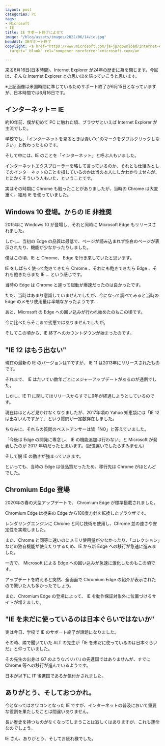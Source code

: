 ```yaml
---
layout: post
categories: PC
tags:
- Microsoft
- IE
title: IE サポート終了によせて
image: "/blog/assets/images/2022/06/14/ie.jpg"
headAlt: IEサポート終了
copylight: <a href="https://www.microsoft.com/ja-jp/download/internet-explorer.aspx"
  target="_blank" rel="noopener noreferrer">microsoft.com</a>

---
```

来る6月16日(日本時間)、Internet Explorer が24年の歴史に幕を閉じます。今回は、そんな Internet Explorer との思い出を語っていこうと思います。

※上記画像は米国時間に準じているためサポート終了が6月15日となっていますが、日本時間では6月16日です。

## インターネット＝ IE

約10年前、僕が初めて PC に触れた頃、ブラウザといえば Internet Explorer が主流でした。

学校でも、「インターネットを見るときは青い"e"のマークをダブルクリックしなさい」と教わったものです。

そして中には、IE のことを「インターネット」と呼ぶ人もいました。

インターネットエクスプローラーを略して言っているのか、それとも仕組みとしてのインターネットのことを指しているのかは当の本人にしかわかりませんが、とにかくそういう人もいた、ということです。

実はその時期に Chrome も触ったことがありましたが、当時の Chrome は大変重く、結局 IE を使っていました。

## Windows 10 登場。からの IE 非推奨

2015年に Windows 10 が登場し、それと同時に Microsoft Edge もリリースされました。

しかし、当初の Edge の品質は最低で、ページが読み込まれず空白のページが表示されたり、機能が少なかったりしました。

僕はこの頃、IE と Chrome、 Edge を行き来していたと思います。

IE をしばらく使って飽きてきたら Chrome 、それにも飽きてきたら Edge 、それも飽きたらまた IE … という感じです。

当時の Edge は Chrome と違って起動が爆速だったのは良かったです。

ただ、当時はあまり意識していませんでしたが、今になって調べてみると当時の Edge のメモリ使用量は半端なかったようです…

あと、Microsoft の Edge への囲い込みが行われ始めたのもこの頃です。

今に比べたらそこまで劣悪ではありませんでしたが。

そしてこの頃から、IE 終了へのカウントダウンが始まったのです。

## "IE 12 はもう出ない"

現在の最新の IE のバージョンは11ですが、 IE 11 は2013年にリリースされたものです。

それまで、 IE はたいてい数年ごとにメジャーアップデートがあるのが通例でした。

しかし、IE 11 に関してはリリースからすでに9年が経過しようとしているのです。

現在はほとんど見かけなくなりましたが、2017年頃の Yahoo 知恵袋には「IE 12 は出ないんですか？」という質問が一定数存在しました。

ちなみに、それらの質問のベストアンサーは皆「NO」と答えていました。

「今後は Edge の開発に専念し、 IE の機能追加は行わない」と Microsoft が発表したのが 2017 年頃だったと思います。(記憶違いでしたらすみません)

そして脱 IE の動きが強まっていきます。

といっても、当時の Edge は低品質だったため、移行先は Chrome がほとんどでした。

## Chromium Edge 登場

2020年の春の大型アップデートで、 Chromium Edge が標準搭載されました。

Chromium Edge は従来の Edge から180度方針を転換したブラウザです。

レンダリングエンジンに Chrome と同じ技術を使用し、Chrome 並の速さや安定性を実現しました。

また、Chrome と同等に速いのにメモリ使用量が少なかったり、「コレクション」などの独自機能が使えたりするため、IE から新 Edge への移行が急速に進みました。

一方で、 Microsoft による Edge への囲い込みが急速に激化したのもこの頃です。

アップデートを終えると突然、全画面で Chromium Edge の紹介が表示されたので驚いた人も多かったでしょう。

また、Chromium Edge の登場によって、 IE を動作保証対象外に位置づけるサイトが増えました。

## "IE を未だに使っているのは日本ぐらいではないか"

実は今日、学校で IE のサポート終了が話題になりました。

その時、隣で聞いていた ALT の先生が「IE を未だに使っているのは日本ぐらいだ」と仰っていました。

その先生の出身は G7 のようなバリバリの先進国ではありませんが、すでに Chrome 等への移行が進んでいるようです。

日本が以下に IT 後進国であるか気付かされました。

## ありがとう、そしておつかれ。

今となってはオワコンとなった IE ですが、インターネットの普及において重要な役割を果たしたことは間違いありません。

長い歴史を持つものがなくなってしまうことは寂しくはありますが、これも運命なのでしょう。

IE さん、ありがとう、そしてお疲れ様でした。